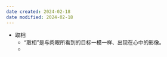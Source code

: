 ```yaml
---
date created: 2024-02-18
date modified: 2024-02-18
---
```

- 取相
    - “取相”是与肉眼所看到的目标一模一样、出现在心中的影像。
    - 
